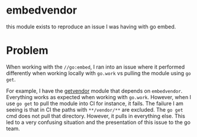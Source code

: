 # embedvendor

this module exists to reproduce an issue I was having with go embed.

# Problem

When working with the `//go:embed`, I ran into an issue where it performed
differently when working locally with `go.work` vs pulling the module using
`go get`.

For example, I have the [getvendor](https://github.com/jsteenb2/getvendor) module
that depends on `embedvendor`. Everything works as expected when working with `go.work`.
However, when I use `go get` to pull the module into CI for instance, it fails. The failure
I am seeing is that in CI the paths with `**/vendor/**` are excluded. The `go get` cmd does
not pull that directory. However, it pulls in everything else. This led to a very confusing
situation and the presentation of this issue to the go team.
